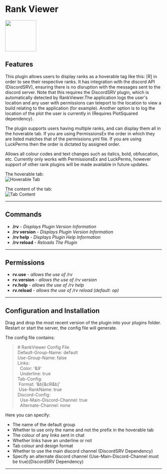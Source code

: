 # Rank Viewer
<img src="https://media.forgecdn.net/avatars/172/971/636740312425938945.png" width=100px height=100px>

## Features
This plugin allows users to display ranks as a hoverable tag like this: [R] in order to see their respective ranks. It has integration with the discord API (DiscordSRV), ensuring there is no disruption with the messages sent to the discord server. Note that this requires the DiscordSRV plugin, which is automatically detected by RankViewer.The application logs the user's location and any user with permissions can teleport to the location to view a build relating to the application (for example). Another option is to log the location of the plot the user is currently in (Requires PlotSquared dependency).

The plugin supports users having multiple ranks, and can display them all in the hoverable tab. If you are using PermissionsEx the order in which they are listed matches that of the permissions.yml file. If you are using LuckPerms then the order is dictated by assigned order.

Allows all colour codes and text changes such as italics, bold, obfuscation, etc. Currently only works with PermissionsEx and LuckPerms, however support of other rank plugins will be made available in future updates.

The hoverable tab:\
![Hoverable Tab](https://preview.ibb.co/mPQ7zK/example_rv1.png)

The content of the tab:\
![Tab Content](https://preview.ibb.co/bJZBRz/example_rv2.png)

---

## Commands

* **/rv** - *Displays Plugin Version Information*
* **/rv version** - *Displays Plugin Version Information*
* **/rv help** - *Displays Plugin Help Information*
* **/rv reload** - *Reloads The Plugin*


---

## Permissions

* **rv.use** - *allows the use of /rv*
* **rv.version** - *allows the use of /rv version*
* **rv.help** - *allows the use of /rv help*
* **rv.reload** - *allows the use of /rv reload (default: op)*


---

## Configuration and Installation

Drag and drop the most recent version of the plugin into your plugins folder. Restart or start the server, the config file will generate.

The config file contains:

> \# RankViewer Config File\
> Default-Group-Name: default\
> Use-Group-Name: false\
> Links:\
> &nbsp;&nbsp;Color: '\&9'\
> &nbsp;&nbsp;Underline: true\
> Tab-Config:\
> &nbsp;Format: '\&b\[\&cR\&b\]'\
> &nbsp;Use-RankName: true\
> Discord-Config:\
> &nbsp;&nbsp;Use-Main-Discord-Channel: true\
 >&nbsp;&nbsp;Alternate-Channel: none

Here you can specify:
* The name of the default group
* Whether to use only the name and not the prefix in the hoverable tab
* The colour of any links sent in chat
* Whether links have an underline or not
* Tab colour and design format
* Whether to use the main discord channel (DiscordSRV Dependency)
* Specify an alternate discord channel (Use-Main-Discord-Channel must be true)(DiscordSRV Dependency)

---
